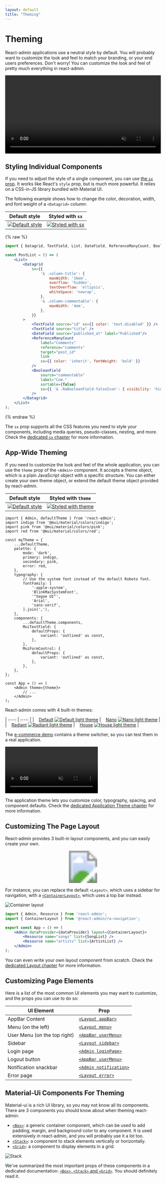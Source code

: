 ```yaml
---
layout: default
title: "Theming"
---
```


# Theming

React-admin applications use a neutral style by default. You will probably want to customize the look and feel to match your branding, or your end users preferences. Don't worry! You can customize the look and feel of pretty much everything in react-admin.

<video controls autoplay playsinline muted loop width="100%">
  <source src="https://user-images.githubusercontent.com/99944/116970434-4a926480-acb8-11eb-8ce2-0602c680e45e.mp4" type="video/webm" />
  Your browser does not support the video tag.
</video>

## Styling Individual Components

If you need to adjust the style of a single component, you can use [the `sx` prop](./SX.md). It works like React's `style` prop, but is much more powerful. It relies on a CSS-in-JS library bundled with Material UI.

The following example shows how to change the color, decoration, width, and font weight of a `<Datagrid>` column:

| Default style | Styled with `sx` | 
| --- | --- |
| [![Default style](./img/datagrid-sx-unstyled.webp)](./img/datagrid-sx-unstyled.webp) | [![Styled with `sx`](./img/datagrid-sx-styled.webp)](./img/datagrid-sx-styled.webp) |

{% raw %}
```jsx
import { Datagrid, TextField, List, DateField, ReferenceManyCount, BooleanField } from 'react-admin';

const PostList = () => (
    <List>
        <Datagrid
            sx={{
                '& .column-title': {
                    maxWidth: '16em',
                    overflow: 'hidden',
                    textOverflow: 'ellipsis',
                    whiteSpace: 'nowrap',
                },
                '& .column-commentable': {
                    maxWidth: '4em',
                },
            }}
        >
            <TextField source="id" sx={{ color: 'text.disabled' }} />
            <TextField source="title" />
            <DateField source="published_at" label="Published"/>
            <ReferenceManyCount
                label="Comments"
                reference="comments"
                target="post_id"
                link
                sx={{ color: 'inherit', fontWeight: 'bold' }}
            />
            <BooleanField
                source="commentable"
                label="Com."
                sortable={false}
                sx={{ '& .RaBooleanField-falseIcon': { visibility: 'hidden' } }}
            />
        </Datagrid>
    </List>
);
```
{% endraw %}

The `sx` prop supports all the CSS features you need to style your components, including media queries, pseudo-classes, nesting, and more. Check the [dedicated `sx` chapter](./SX.md) for more information.

## App-Wide Theming

If you need to customize the look and feel of the whole application, you can use the `theme` prop of the `<Admin>` component. It accepts a theme object, which is a plain JavaScript object with a specific structure. You can either create your own theme object, or extend the default theme object provided by react-admin.

| Default style | Styled with `theme` | 
| --- | --- |
| [![Default style](./img/datagrid-theme-unstyled.webp)](./img/datagrid-theme-unstyled.webp) | [![Styled with `theme`](./img/datagrid-theme-styled.webp)](./img/datagrid-theme-styled.webp) |

```tsx
import { Admin, defaultTheme } from 'react-admin';
import indigo from '@mui/material/colors/indigo';
import pink from '@mui/material/colors/pink';
import red from '@mui/material/colors/red';

const myTheme = {
    ...defaultTheme,
    palette: {
        mode: 'dark',
        primary: indigo,
        secondary: pink,
        error: red,
    },
    typography: {
        // Use the system font instead of the default Roboto font.
        fontFamily: [
            '-apple-system',
            'BlinkMacSystemFont',
            '"Segoe UI"',
            'Arial',
            'sans-serif',
        ].join(','),
    },
    components: {
        ...defaultTheme.components,
        MuiTextField: {
            defaultProps: {
                variant: 'outlined' as const,
            },
        },
        MuiFormControl: {
            defaultProps: {
                variant: 'outlined' as const,
            },
        },
    },
};

const App = () => (
    <Admin theme={theme}>
        // ...
    </Admin>
);
```

React-admin comes with 4 built-in themes: 

| :---: | :---: |
| &nbsp;&nbsp; [Default](./AppTheme.md#default) [![Default light theme](./img/defaultLightTheme1.jpg)]((./AppTheme.md#default)) | &nbsp;&nbsp; [Nano](./AppTheme.md#nano) [![Nano light theme](./img/nanoLightTheme1.jpg)](./AppTheme.md#nano) |
| &nbsp;&nbsp; [Radiant](./AppTheme.md#radiant) [![Radiant light theme](./img/radiantLightTheme1.jpg)](./AppTheme.md#radiant) | &nbsp;&nbsp; [House](./AppTheme.md#house) [![House light theme](./img/houseLightTheme1.jpg)](./AppTheme.md#house) |

The [e-commerce demo](https://marmelab.com/react-admin-demo/) contains a theme switcher, so you can test them in a real application. 

<video controls autoplay playsinline muted loop>
  <source src="./img/demo-themes.mp4" type="video/mp4"/>
  Your browser does not support the video tag.
</video>

The application theme lets you customize color, typography, spacing, and component defaults. Check the [dedicated Application Theme chapter](./AppTheme.md) for more information.

## Customizing The Page Layout

React-admin provides 3 built-in layout components, and you can easily create your own.

<figure>
    <svg xmlns="http://www.w3.org/2000/svg" viewBox="0 0 1177 290" preserveAspectRatio="xMinYMin meet">
        <image width="1177" height="290" xlink:href="./img/layouts.png" />
        <g opacity="0">
            <a href="./Layout.html" aria-label="Layout">
                <rect x="0" y="0" width="348" height="290"/>
            </a>
        </g>
        <g opacity="0">
            <a href="./ContainerLayout.html" aria-label="ContainerLayout">
                <rect x="373" y="0" width="408" height="290"/>
            </a>
        </g>
        <g opacity="0">
            <a href="./SolarLayout.html" aria-label="SolarLayout">
                <rect x="801" y="0" width="376" height="290"/>
            </a>
        </g>
    </svg>
</figure>

For instance, you can replace the default `<Layout>`, which uses a sidebar for navigation, with a [`<ContainerLayout>`](./ContainerLayout.md), which uses a top bar instead.

![Container layout](https://react-admin-ee.marmelab.com/assets/ra-navigation/latest/container-layout.png)

```jsx
import { Admin, Resource } from 'react-admin';
import { ContainerLayout } from '@react-admin/ra-navigation';

export const App = () => (
    <Admin dataProvider={dataProvider} layout={ContainerLayout}>
        <Resource name="songs" list={SongList} />
        <Resource name="artists" list={ArtistList} />
    </Admin>
);
```

You can even write your own layout component from scratch. Check the [dedicated Layout chapter](./Layout.md) for more information.

## Customizing Page Elements

Here is a list of the most common UI elements you may want to customize, and the props you can use to do so:

| UI Element | Prop |
| --- | --- |
| AppBar Content | [`<Layout appBar>`](./Layout.md#appbar) |
| Menu (on the left) | [`<Layout menu>`](./Layout.md#menu) |
| User Menu (on the top right) | [`<AppBar userMenu>`](./AppBar.md#usermenu) |
| Sidebar | [`<Layout sidebar>`](./Layout.md#sidebar) |
| Login page | [`<Admin loginPage>`](./Authentication.md#customizing-the-login-component) |
| Logout button | [`<AppBar userMenu>`](./AppBar.md#usermenu) |
| Notification snackbar | [`<Admin notification>`](./Admin.md#notification) |
| Error page | [`<Layout error>`](./Layout.md#error) |

## Material-Ui Components For Theming

Material-ui is a rich UI library, so you may not know all its components. There are 3 components you should know about when theming react-admin:

- [`<Box>`](./BoxStackGrid.md#box): a generic container component, which can be used to add padding, margin, and background color to any component. It is used extensively in react-admin, and you will probably use it a lot too.
- [`<Stack>`](./BoxStackGrid.md#stack): a component to stack elements vertically or horizontally. 
- [`<Grid>`](./BoxStackGrid.md#grid): a component to display elements in a grid. 

![Stack](./img/stack.webp)

We've summarized the most important props of these components in a dedicated documentation: [`<Box>`, `<Stack>` and `<Grid>`](./BoxStackGrid.md). You should definitely read it.
